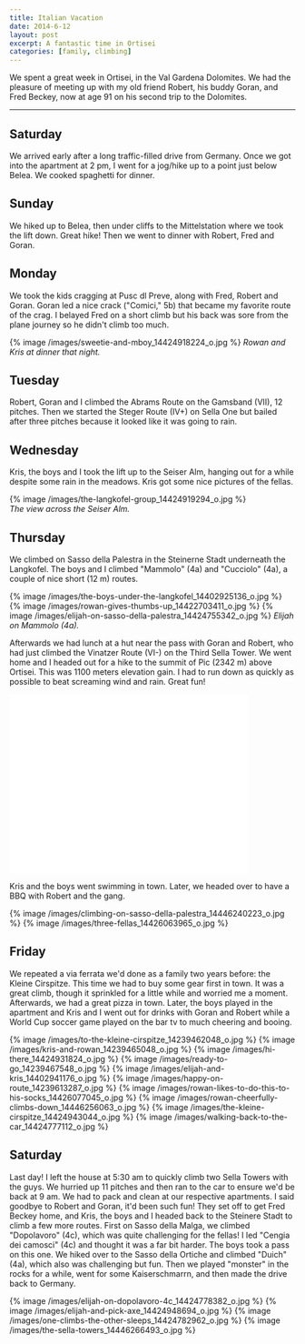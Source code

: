 ```yaml
---
title: Italian Vacation
date: 2014-6-12
layout: post
excerpt: A fantastic time in Ortisei
categories: [family, climbing]
---
```


We spent a great week in Ortisei, in the Val Gardena Dolomites. We had the
pleasure of meeting up with my old friend Robert, his buddy Goran, and Fred
Beckey, now at age 91 on his second trip to the Dolomites.

----

Saturday
----
We arrived early after a long traffic-filled drive from
Germany. Once we got into the apartment at 2 pm, I went for a jog/hike up to
a point just below Belea. We cooked spaghetti for dinner.

Sunday
----
We hiked up to Belea, then under cliffs to the Mittelstation where we
took the lift down. Great hike! Then we went to dinner with Robert, Fred and
Goran.

Monday
----
We took the kids cragging at Pusc dl Preve, along with Fred, Robert and
Goran. Goran led a nice crack ("Comici," 5b) that became my favorite route of the crag. I
belayed Fred on a short climb but his back was sore from the plane journey so he
didn't climb too much.

{% image /images/sweetie-and-mboy_14424918224_o.jpg %}
<i>Rowan and Kris at dinner that night.</i>

Tuesday
----
Robert, Goran and I climbed the Abrams Route on the Gamsband (VII),
12 pitches. Then we started the Steger Route (IV+) on Sella One but bailed after
three pitches because it looked like it was going to rain.

Wednesday
----
Kris, the boys and I took the lift up to the Seiser Alm, hanging
out for a while despite some rain in the meadows. Kris got some nice
pictures of the fellas.

{% image /images/the-langkofel-group_14424919294_o.jpg %}
<br><i>The view across the Seiser Alm.</i>

Thursday
---
We climbed on Sasso della Palestra in the Steinerne Stadt
underneath the Langkofel. The boys and I climbed "Mammolo" (4a) and "Cucciolo"
(4a), a couple of nice short (12 m) routes. 

{% image /images/the-boys-under-the-langkofel_14402925136_o.jpg %}
{% image /images/rowan-gives-thumbs-up_14422703411_o.jpg %}
{% image /images/elijah-on-sasso-della-palestra_14424755342_o.jpg %}
<i>Elijah on Mammolo (4a).</i>

Afterwards we had lunch at a hut near the pass with Goran and Robert, who had
just climbed the Vinatzer Route (VI-) on the Third Sella Tower. We went home and
I headed out for a hike to the summit of Pic (2342 m) above Ortisei. This was
1100 meters elevation gain. I had to run down as quickly as possible to beat
screaming wind and rain. Great fun!  

<iframe width="420" height="315" src="//www.youtube.com/embed/y7STg6bWt1Y"
frameborder="0" allowfullscreen></iframe>

Kris and the boys went swimming in
town. Later, we headed over to have a BBQ with Robert and the gang.

{% image /images/climbing-on-sasso-della-palestra_14446240223_o.jpg %}
{% image /images/three-fellas_14426063965_o.jpg %}

Friday
---
We repeated a via ferrata we'd done as a family two years before: the
Kleine Cirspitze. This time we had to buy some gear first in town. It was a
great climb, though it sprinkled for a little while and worried me a
moment. Afterwards, we had a great pizza in town. Later, the boys played in the
apartment and Kris and I went out for drinks with Goran and Robert while a World
Cup soccer game played on the bar tv to much cheering and booing.

{% image /images/to-the-kleine-cirspitze_14239462048_o.jpg %}
{% image /images/kris-and-rowan_14239465048_o.jpg %}
{% image /images/hi-there_14424931824_o.jpg %}
{% image /images/ready-to-go_14239467548_o.jpg %}
{% image /images/elijah-and-kris_14402941176_o.jpg %}
{% image /images/happy-on-route_14239613287_o.jpg %}
{% image /images/rowan-likes-to-do-this-to-his-socks_14426077045_o.jpg %}
{% image /images/rowan-cheerfully-climbs-down_14446256063_o.jpg %}
{% image /images/the-kleine-cirspitze_14424943044_o.jpg %}
{% image /images/walking-back-to-the-car_14424777112_o.jpg %}

Saturday
----
Last day! I left the house at 5:30 am to quickly climb two Sella
Towers with the guys. We hurried up 11 pitches and then ran to the car to ensure
we'd be back at 9 am. We had to pack and clean at our respective apartments. I
said goodbye to Robert and Goran, it'd been such fun! They set off to get Fred
Beckey home, and Kris, the boys and I headed back to the Steinere Stadt to climb
a few more routes. First on Sasso della Malga, we climbed "Dopolavoro" (4c),
which was quite challenging for the fellas! I led "Cengia dei camosci" (4c) and
thought it was a far bit harder. The boys took a pass on this one. We hiked over
to the Sasso della Ortiche and climbed "Duich" (4a), which also was challenging
but fun. Then we played "monster" in the rocks for a while, went for some
Kaiserschmarrn, and then made the drive back to Germany.

{% image /images/elijah-on-dopolavoro-4c_14424778382_o.jpg %}
{% image /images/elijah-and-pick-axe_14424948694_o.jpg %}
{% image /images/one-climbs-the-other-sleeps_14424782962_o.jpg %}
{% image /images/the-sella-towers_14446266493_o.jpg %}

